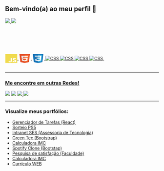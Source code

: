 ## Bem-vindo(a) ao meu perfil 👋

 <div>
   <a href="https://github.com/israelbrian">
   <img height="180em" src="https://github-readme-stats.vercel.app/api?username=israelbrian&show_icons=true&theme=synthwave&include_all_commits=true&count_private=true"/>
   <img height="180em" src="https://github-readme-stats.vercel.app/api/top-langs/?username=israelbrian&layout=compact&langs_count=6&theme=synthwave"/>
</div>
    
<div style="display: inline_block"><br>
  <img align="center" alt="Js" height="30" width="40" src="https://raw.githubusercontent.com/devicons/devicon/master/icons/javascript/javascript-plain.svg">
  <img align="center" alt="HTML" height="30" width="40" src="https://raw.githubusercontent.com/devicons/devicon/master/icons/html5/html5-original.svg">
  <img align="center" alt="CSS" height="30" width="40" src="https://raw.githubusercontent.com/devicons/devicon/master/icons/css3/css3-original.svg">
  <img align="center" alt="CSS" height="30" width="40" src="https://cdn.jsdelivr.net/gh/devicons/devicon@latest/icons/csharp/csharp-original.svg" />
  <img align="center" alt="CSS" height="30" width="40" src="https://cdn.jsdelivr.net/gh/devicons/devicon@latest/icons/java/java-original-wordmark.svg" />
  <img align="center" alt="CSS" height="30" width="40" src="https://cdn.jsdelivr.net/gh/devicons/devicon@latest/icons/mysql/mysql-original.svg" />
  <img align="center" alt="CSS" height="30" width="40" src="https://cdn.jsdelivr.net/npm/simple-icons@3.13.0/icons/python.svg" /> 
  <svg xmlns="http://www.w3.org/2000/svg" x="30px" y="40px" width="100" height="100" viewBox="0 0 48 48">
</svg>
                        
          
</div>
<br>

***
### Me encontre em outras Redes!

<div> 
  <a href="https://www.linkedin.com/in/israel-brian/" target="_blank"><img src="https://img.shields.io/badge/-LinkedIn-%230077B5?style=for-the-badge&logo=linkedin&logoColor=white" target="_blank"></a>
  <a href="https://instagram.com/isra_malakian" target="_blank"><img src="https://img.shields.io/badge/-Instagram-%23E4405F?style=for-the-badge&logo=instagram&logoColor=white" target="_blank"></a>
  <a href="mailto:israel_brian@hotmail.com" target="_blank"> <img src="https://img.shields.io/badge/-Hotmail%20%20-grey?style=for-the-badge&logo=microsoft" target="_blank"> </a>
  <a href ="mailto:zdesenhos@gmail.com"><img src="https://img.shields.io/badge/-Gmail-%23333?style=for-the-badge&logo=gmail&logoColor=white" target="_blank"></a>
</div>

***
### Visualize meus portfólios:

<div>
 <ul>
  <li><a href="https://gerenciador-de-tarefas-ivory-sigma.vercel.app/">Gerenciador de Tarefas (React)</a></li>
  <li><a href="https://israelbrian.github.io/sorteioPS5/index.html">Sorteio PS5</a></li>
   <li><a href="https://israelbrian.github.io/intranetSES/">Intranet SES (Assessoria de Tecnologia)</a></li>
   <li><a href="https://green-tec.netlify.app/">Green Tec (Bootstrap)</a></li>
  <li><a href="https://israelbrian.github.io/calculadora_imc/">Calculadora IMC</a></li>
   <li><a href="https://israelbrian.github.io/clone_Spotify_Bootstap/">Spotify Clone (Bootstap)</a></li>
   <li><a href="https://israelbrian.github.io/Formulario-faculdade/">Pesquisa de satisfação (Faculdade)</a></li>
   <li><a href="https://israelbrian.github.io/calculadora_imc/">Calculadora IMC</a></li>
<!--    <li><a href="https://israelbrian.github.io/Formulario-faculdade/">Formulário Básico</a></li> -->
   <li><a href=https://israelbrian.github.io/Curriculo-WEB/>Currículo WEB</a></li>
</div>

<!--
**israelbrian/israelbrian** is a ✨ _special_ ✨ repository because its `README.md` (this file) appears on your GitHub profile.

Here are some ideas to get you started:

- 🔭 I’m currently working on ...
- 🌱 I’m currently learning ...
- 👯 I’m looking to collaborate on ...
- 🤔 I’m looking for help with ...
- 💬 Ask me about ...
- 📫 How to reach me: ...
- 😄 Pronouns: ...
- ⚡ Fun fact: ...
-->
